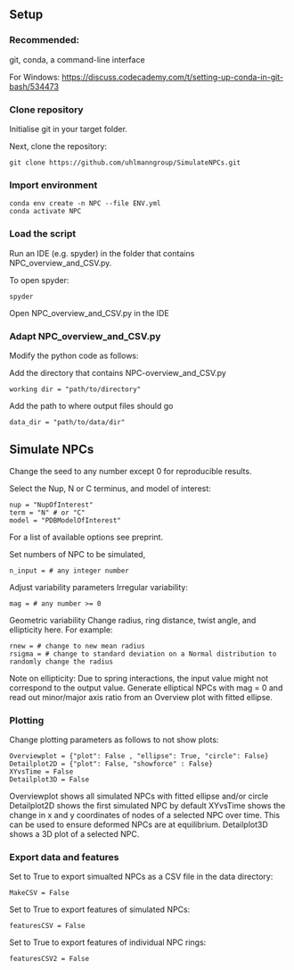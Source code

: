 ## Setup 

### Recommended: 

git, conda, a command-line interface 

For Windows: 
https://discuss.codecademy.com/t/setting-up-conda-in-git-bash/534473

### Clone repository 

Initialise git in your target folder. 

Next, clone the repository: 

	git clone https://github.com/uhlmanngroup/SimulateNPCs.git

### Import environment 

	conda env create -n NPC --file ENV.yml 
	conda activate NPC 

### Load the script 

Run an IDE (e.g. spyder) in the folder that contains NPC_overview_and_CSV.py.  

To open spyder: 

	spyder

Open NPC_overview_and_CSV.py in the IDE

### Adapt NPC_overview_and_CSV.py 

Modify the python code as follows: 

Add the directory that contains NPC-overview_and_CSV.py 

	working dir = "path/to/directory"

Add the path to where output files should go 

	data_dir = "path/to/data/dir" 

## Simulate NPCs

Change the seed to any number except 0 for reproducible results.  

Select the Nup, N or C terminus, and model of interest: 

	nup = "NupOfInterest"
	term = "N" # or "C"
	model = "PDBModelOfInterest"

For a list of available options see preprint. 

Set numbers of NPC to be simulated, 

	n_input = # any integer number

Adjust variability parameters 
Irregular variability: 

	mag = # any number >= 0 

Geometric variability 
Change radius, ring distance, twist angle, and ellipticity here. 
For example: 

	rnew = # change to new mean radius 
	rsigma = # change to standard deviation on a Normal distribution to randomly change the radius 

Note on ellipticity: Due to spring interactions, the input value might not correspond to the output value. 
Generate elliptical NPCs with mag = 0 and read out minor/major axis ratio from an Overview plot with fitted ellipse. 

### Plotting 
Change plotting parameters as follows to not show plots: 

	Overviewplot = {"plot": False , "ellipse": True, "circle": False}
	Detailplot2D = {"plot": False, "showforce" : False}
	XYvsTime = False
	Detailplot3D = False

Overviewplot shows all simulated NPCs with fitted ellipse and/or circle 
Detailplot2D shows the first simulated NPC by default
XYvsTime shows the change in x and y coordinates of nodes of a selected NPC over time. 
This can be used to ensure deformed NPCs are at equilibrium. 
Detailplot3D shows a 3D plot of a selected NPC. 

### Export data and features 

Set to True to export simualted NPCs as a CSV file in the data directory: 

	MakeCSV = False

Set to True to export features of simulated NPCs: 

	featuresCSV = False 

Set to True to export features of individual NPC rings: 

	featuresCSV2 = False
